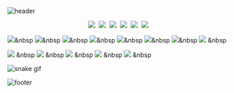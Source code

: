 
![header](https://capsule-render.vercel.app/api?type=waving&color=gradient&height=200&section=header&text=The%20journey%20is%20the%20reward&fontSize=20&animation=fadeIn&customColorList=1)

<p align="center">
<img src="https://img.shields.io/badge/HTML5-E34F26?style=flat-square&logo=HTML5&logoColor=white" /></a>&nbsp
<img src="https://img.shields.io/badge/CSS3-1572B6?style=flat-square&logo=CSS3&logoColor=white" /></a>&nbsp
<img src="https://img.shields.io/badge/JavaScript-F7DF1E?style=flat-square&logo=JavaScript&logoColor=white" /></a>&nbsp
<img src="https://img.shields.io/badge/Python-3776AB?style=flat-square&logo=Python&logoColor=white" /></a>&nbsp
<img src="https://img.shields.io/badge/Numpy-013243?style=flat-square&logo=Numpy&logoColor=white" /></a>&nbsp
<img src="https://img.shields.io/badge/Pandas-150458?style=flat-square&logo=Pandas&logoColor=white" /></a>&nbsp

<img src="https://img.shields.io/badge/C Sharp-239120?style=flat-square&logo=c#&logoColor=white" /></a>&nbsp
<img src="https://img.shields.io/badge/TensorFlow-FF6F00?style=flat-square&logo=TensorFlow&logoColor=white" /></a>&nbsp
<img src="https://img.shields.io/badge/R-276DC3?style=flat-square&logo=R&logoColor=white" /></a>&nbsp
<img src="https://img.shields.io/badge/Keras-D00000?style=flat-square&logo=Keras&logoColor=white" /></a>&nbsp
<img src="https://img.shields.io/badge/Unity-000000?style=flat-square&logo=Unity&logoColor=white" /></a>&nbsp
<img src="https://img.shields.io/badge/PyTorch-EE4C2C?style=flat-square&logo=PyTorchs&logoColor=white" /></a>&nbsp
<img src="https://img.shields.io/badge/OpenCV-5C3EE8?style=flat-square&logo=OpenCVs&logoColor=white" /></a>&nbsp
<img src="https://img.shields.io/badge/Jupyter-F37626?style=flat-square&logo=Jupytes&logoColor=white" /></a> &nbsp

<img src="https://img.shields.io/badge/SpringBoot-6DB33F?style=flat-square&logo=SpringBoot&logoColor=white"/></a> &nbsp
<img src="https://img.shields.io/badge/Java-007396?style=flat-square&logo=Java&logoColor=white"/></a> &nbsp
<img src="https://img.shields.io/badge/Python-3776AB?style=flat-square&logo=Python&logoColor=white"/></a> &nbsp
<img src="https://img.shields.io/badge/MySQL-4479A1?style=flat-square&logo=MySQL&logoColor=white"/></a> &nbsp 
<img src="https://img.shields.io/badge/Amazon AWS-232F3E?style=flat-square&logo=Amazon%20AWS&logoColor=white"/></a> &nbsp

</p>


![snake gif](https://github.com/yuchan509/yuchan509/blob/output/github-user-contribution.svg)



![footer](https://capsule-render.vercel.app/api?type=waving&color=gradient&height=200&section=footer&customColorList=1)

